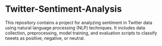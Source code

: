 # Twitter-Sentiment-Analysis
This repository contains a project for analyzing sentiment in Twitter data using natural language processing (NLP) techniques. It includes data collection, preprocessing, model training, and evaluation scripts to classify tweets as positive, negative, or neutral.
